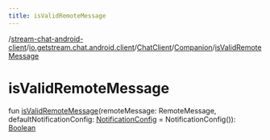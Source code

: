 ```yaml
---
title: isValidRemoteMessage
---
```

/[stream-chat-android-client](../../../index.md)/[io.getstream.chat.android.client](../../index.md)/[ChatClient](../index.md)/[Companion](index.md)/[isValidRemoteMessage](isValidRemoteMessage.md)  
  
  
  
# isValidRemoteMessage  
fun [isValidRemoteMessage](isValidRemoteMessage.md)(remoteMessage: RemoteMessage, defaultNotificationConfig: [NotificationConfig](../../../io.getstream.chat.android.client.notifications.handler/NotificationConfig/index.md) = NotificationConfig()): [Boolean](https://kotlinlang.org/api/latest/jvm/stdlib/kotlin/-boolean/index.html)
